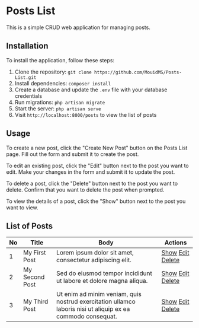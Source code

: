 <h1>Posts List</h1>

<p>This is a simple CRUD web application for managing posts.</p>

<h2>Installation</h2>

<p>To install the application, follow these steps:</p>

<ol>
  <li>Clone the repository: <code>git clone https://github.com/MouidMS/Posts-List.git</code></li>
  <li>Install dependencies: <code>composer install</code></li>
  <li>Create a database and update the <code>.env</code> file with your database credentials</li>
  <li>Run migrations: <code>php artisan migrate</code></li>
  <li>Start the server: <code>php artisan serve</code></li>
  <li>Visit <code>http://localhost:8000/posts</code> to view the list of posts</li>
</ol>

<h2>Usage</h2>

<p>To create a new post, click the "Create New Post" button on the Posts List page. Fill out the form and submit it to create the post.</p>

<p>To edit an existing post, click the "Edit" button next to the post you want to edit. Make your changes in the form and submit it to update the post.</p>

<p>To delete a post, click the "Delete" button next to the post you want to delete. Confirm that you want to delete the post when prompted.</p>

<p>To view the details of a post, click the "Show" button next to the post you want to view.</p>

<h2>List of Posts</h2>

<table>
  <thead>
    <tr>
      <th>No</th>
      <th>Title</th>
      <th>Body</th>
      <th>Actions</th>
    </tr>
  </thead>
  <tbody>
    <tr>
      <td>1</td>
      <td>My First Post</td>
      <td>Lorem ipsum dolor sit amet, consectetur adipiscing elit.</td>
      <td>
        <a href="#">Show</a>
        <a href="#">Edit</a>
        <a href="#">Delete</a>
      </td>
    </tr>
    <tr>
      <td>2</td>
      <td>My Second Post</td>
      <td>Sed do eiusmod tempor incididunt ut labore et dolore magna aliqua.</td>
      <td>
        <a href="#">Show</a>
        <a href="#">Edit</a>
        <a href="#">Delete</a>
      </td>
    </tr>
    <tr>
      <td>3</td>
      <td>My Third Post</td>
      <td>Ut enim ad minim veniam, quis nostrud exercitation ullamco laboris nisi ut aliquip ex ea commodo consequat.</td>
      <td>
        <a href="#">Show</a>
        <a href="#">Edit</a>
        <a href="#">Delete</a>
      </td>
    </tr>
  </tbody>
</table>
